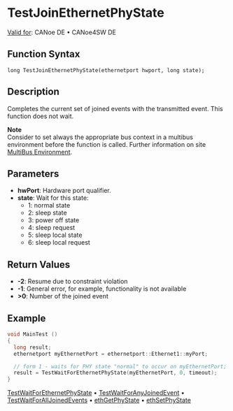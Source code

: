 # TestJoinEthernetPhyState

[Valid for](../../../Shared/FeatureAvailability.md): CANoe DE • CANoe4SW DE

## Function Syntax

```
long TestJoinEthernetPhyState(ethernetport hwport, long state);
```

## Description

Completes the current set of joined events with the transmitted event. This function does not wait.

**Note**  
Consider to set always the appropriate bus context in a multibus environment before the function is called. Further information on site [MultiBus Environment](../../../Shared/CAPL/General/TestMultiBusEnvironment.md).

## Parameters

- **hwPort**: Hardware port qualifier.
- **state**: Wait for this state:
  - 1: normal state
  - 2: sleep state
  - 3: power off state
  - 4: sleep request
  - 5: sleep local state
  - 6: sleep local request

## Return Values

- **-2**: Resume due to constraint violation
- **-1**: General error, for example, functionality is not available
- **>0**: Number of the joined event

## Example

```c
void MainTest ()
{
  long result;
  ethernetport myEthernetPort = ethernetport::Ethernet1::myPort;

  // form 1 - waits for PHY state "normal" to occur on myEthernetPort;
  result = TestWaitForEthernetPhyState(myEthernetPort, 0, timeout);
}
```

[TestWaitForEthernetPhyState](CAPLfunctionTestWaitForEthernetPhyState.md) • [TestWaitForAnyJoinedEvent](CAPLfunctionTestWaitForAnyJoinedEvent.md) • [TestWaitForAllJoinedEvents](CAPLfunctionTestWaitForAllJoinedEvents.md) • [ethGetPhyState](../../IP/Functions/CAPLfunctionEthGetPhyState.md) • [ethSetPhyState](../../IP/Functions/CAPLfunctionEthSetPhyState.md)
